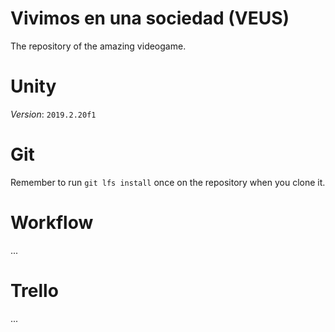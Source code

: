 # Vivimos en una sociedad (VEUS)
The repository of the amazing videogame.

# Unity
_Version_: `2019.2.20f1`

# Git
Remember to run `git lfs install` once on the repository when you clone it.

# Workflow
...

# Trello
...
